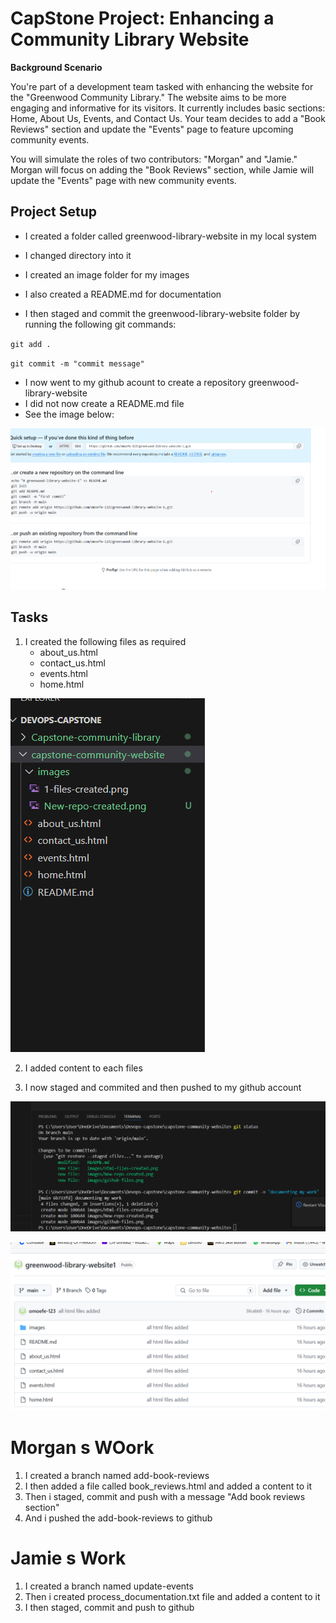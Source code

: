 # CapStone Project: Enhancing a Community Library Website

**Background Scenario**

You're part of a development team tasked with enhancing the website for the "Greenwood Community Library." The website aims to be more engaging and informative for its visitors. It currently includes basic sections: Home, About Us, Events, and Contact Us. Your team decides to add a "Book Reviews" section and update the "Events" page to feature upcoming community events.

You will simulate the roles of two contributors: "Morgan" and "Jamie." Morgan will focus on adding the "Book Reviews" section, while Jamie will update the "Events" page with new community events.

## Project Setup
- I created a folder called greenwood-library-website in my local system
- I changed directory into it
- I created an image folder for my images
- I also created a README.md for documentation

- I then staged and commit the greenwood-library-website folder by running the following git commands:

`git add .`

`git commit -m "commit message"`

- I now went to my github acount to create a repository greenwood-library-website
- I did not now create a README.md file
- See the image below:

![greenwood-library-website-1](images/New-repo-created.png)

## Tasks
1. I created the following files as required
    - about_us.html
    - contact_us.html
    - events.html
    - home.html

![html-files](images/Html-files-created.png)

2. I added content to each files


3. I now staged and commited and then pushed to my github account

![Documentation](images/Documentation.png)


![github-files](images/github-files.png)

# Morgan s WOork
1. I created a branch named add-book-reviews
2. I then added a file called book_reviews.html and added a content to it
3. Then i staged, commit and push with a message "Add book reviews section"
4. And i pushed the add-book-reviews to github

# Jamie s Work
1. I created a branch named update-events
2. Then i created process_documentation.txt file and added a content to it
3. I then staged, commit and push to github

